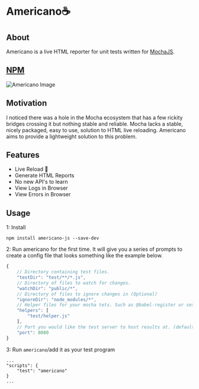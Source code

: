 # Americano☕
## About
Americano is a live HTML reporter for unit tests written for [MochaJS](https://mochajs.org/).

## [NPM](https://www.npmjs.com/package/americano-js)

![Americano Image](https://i.imgur.com/SqIeM2D.png)

## Motivation
I noticed there was a hole in the Mocha ecosystem that has a few rickity bridges crossing it but nothing stable and reliable. Mocha lacks a stable, nicely packaged, easy to use, solution to HTML live reloading. Americano aims to provide a lightweight solution to this problem.

## Features
* Live Reload 🥳
* Generate HTML Reports
* No new API's to learn
* View Logs in Browser
* View Errors in Browser

## Usage

1: Install 
```
npm install americano-js --save-dev
```
2: Run americano for the first time. It will give you a series of prompts to create a config file that looks something like the example below.
```js
{
    // Directory containing test files.
    "testDir": "test/**/*.js",
    // Directory of files to watch for changes.
    "watchDir": "public/*", 
    // Directory of files to ignore changes in (Optional)
    "ignoreDir": "node_modules/*", 
    // Helper files for your mocha tets. Such as @babel-register or setting up JSDOM.
    "helpers": [ 
        "test/helper.js"
    ],
    // Port you would like the test server to host results at. (defaults to 8080)
    "port": 8080
}
```
3: Run `americano`/add it as your test program
```
...
"scripts": {
    "test": "americano"
}
...
```